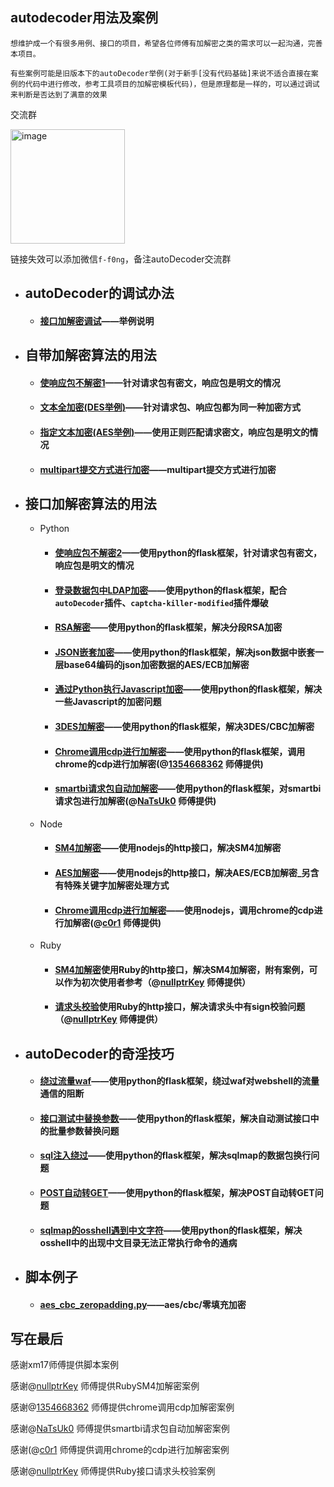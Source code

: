 ## autodecoder用法及案例

	想维护成一个有很多用例、接口的项目，希望各位师傅有加解密之类的需求可以一起沟通，完善本项目。

	有些案例可能是旧版本下的autoDecoder举例(对于新手[没有代码基础]来说不适合直接在案例的代码中进行修改，参考工具项目的加解密模板代码)，但是原理都是一样的，可以通过调试来判断是否达到了满意的效果

交流群

<img width="183" alt="image" src="https://user-images.githubusercontent.com/48286013/220634169-ddefd4b2-d967-4a85-8b28-b626ba366742.png">

链接失效可以添加微信`f-f0ng`，备注autoDecoder交流群

- ## autoDecoder的调试办法
  - #### [接口加解密调试](https://github.com/f0ng/autoDecoder-usages/blob/main/autoDecoder%E7%9A%84%E8%B0%83%E8%AF%95%E5%8A%9E%E6%B3%95/%E6%8E%A5%E5%8F%A3%E5%8A%A0%E8%A7%A3%E5%AF%86%E8%B0%83%E8%AF%95/%E6%8E%A5%E5%8F%A3%E5%8A%A0%E8%A7%A3%E5%AF%86%E8%B0%83%E8%AF%95.md)——举例说明
- ## 自带加解密算法的用法
	- #### [使响应包不解密1](https://github.com/f0ng/autoDecoder-usages/blob/main/%E8%87%AA%E5%B8%A6%E5%8A%A0%E8%A7%A3%E5%AF%86%E7%AE%97%E6%B3%95%E7%9A%84%E7%94%A8%E6%B3%95/%E4%BD%BF%E5%93%8D%E5%BA%94%E5%8C%85%E4%B8%8D%E8%A7%A3%E5%AF%861/%E4%BD%BF%E5%93%8D%E5%BA%94%E5%8C%85%E4%B8%8D%E8%A7%A3%E5%AF%861.md)——针对请求包有密文，响应包是明文的情况
	- #### [文本全加密(DES举例)](https://github.com/f0ng/autoDecoder-usages/blob/main/%E8%87%AA%E5%B8%A6%E5%8A%A0%E8%A7%A3%E5%AF%86%E7%AE%97%E6%B3%95%E7%9A%84%E7%94%A8%E6%B3%95/%E6%96%87%E6%9C%AC%E5%85%A8%E5%8A%A0%E5%AF%86/%E6%96%87%E6%9C%AC%E5%85%A8%E5%8A%A0%E5%AF%86.md)——针对请求包、响应包都为同一种加密方式
	- #### [指定文本加密(AES举例)](https://github.com/f0ng/autoDecoder-usages/blob/main/%E8%87%AA%E5%B8%A6%E5%8A%A0%E8%A7%A3%E5%AF%86%E7%AE%97%E6%B3%95%E7%9A%84%E7%94%A8%E6%B3%95/%E6%8C%87%E5%AE%9A%E6%96%87%E6%9C%AC%E5%8A%A0%E5%AF%86/%E6%8C%87%E5%AE%9A%E6%96%87%E6%9C%AC%E5%8A%A0%E5%AF%86.md)——使用正则匹配请求密文，响应包是明文的情况
  	- #### [multipart提交方式进行加密](https://github.com/f0ng/autoDecoder-usages/tree/main/%E8%87%AA%E5%B8%A6%E5%8A%A0%E8%A7%A3%E5%AF%86%E7%AE%97%E6%B3%95%E7%9A%84%E7%94%A8%E6%B3%95/multipart%E6%8F%90%E4%BA%A4%E6%96%B9%E5%BC%8F%E8%BF%9B%E8%A1%8C%E5%8A%A0%E5%AF%86/multipart%E6%8F%90%E4%BA%A4%E6%96%B9%E5%BC%8F%E8%BF%9B%E8%A1%8C%E5%8A%A0%E5%AF%86.md)——multipart提交方式进行加密
- ## 接口加解密算法的用法
	- Python
		- #### [使响应包不解密2](https://github.com/f0ng/autoDecoder-usages/blob/main/%E6%8E%A5%E5%8F%A3%E5%8A%A0%E8%A7%A3%E5%AF%86%E7%AE%97%E6%B3%95%E7%9A%84%E7%94%A8%E6%B3%95/Python/%E4%BD%BF%E5%93%8D%E5%BA%94%E5%8C%85%E4%B8%8D%E8%A7%A3%E5%AF%862/%E4%BD%BF%E5%93%8D%E5%BA%94%E5%8C%85%E4%B8%8D%E8%A7%A3%E5%AF%862.md)——使用python的flask框架，针对请求包有密文，响应包是明文的情况
		- #### [登录数据包中LDAP加密](https://github.com/f0ng/autoDecoder-usages/blob/main/%E6%8E%A5%E5%8F%A3%E5%8A%A0%E8%A7%A3%E5%AF%86%E7%AE%97%E6%B3%95%E7%9A%84%E7%94%A8%E6%B3%95/Python/%E7%99%BB%E5%BD%95%E5%8F%A3%E7%88%86%E7%A0%B4%E4%B9%8Bldap%E7%9A%84md5%E5%8A%A0%E5%AF%86/%E7%99%BB%E5%BD%95%E5%8F%A3%E7%88%86%E7%A0%B4%E4%B9%8Bldap%E7%9A%84md5%E5%8A%A0%E5%AF%86.md)——使用python的flask框架，配合`autoDecoder`插件、`captcha-killer-modified`插件爆破
		- #### [RSA解密](https://github.com/f0ng/autoDecoder-usages/blob/main/%E6%8E%A5%E5%8F%A3%E5%8A%A0%E8%A7%A3%E5%AF%86%E7%AE%97%E6%B3%95%E7%9A%84%E7%94%A8%E6%B3%95/Python/RSA%E8%A7%A3%E5%AF%86/RSA%E8%A7%A3%E5%AF%86.md)——使用python的flask框架，解决分段RSA加密
		- #### [JSON嵌套加密](https://github.com/f0ng/autoDecoder-usages/blob/main/%E6%8E%A5%E5%8F%A3%E5%8A%A0%E8%A7%A3%E5%AF%86%E7%AE%97%E6%B3%95%E7%9A%84%E7%94%A8%E6%B3%95/Python/JSON%E5%B5%8C%E5%A5%97%E5%8A%A0%E5%AF%86/JSON%E5%B5%8C%E5%A5%97%E5%8A%A0%E5%AF%86.md)——使用python的flask框架，解决json数据中嵌套一层base64编码的json加密数据的AES/ECB加解密
		- #### [通过Python执行Javascript加密](https://github.com/f0ng/autoDecoder-usages/blob/main/%E6%8E%A5%E5%8F%A3%E5%8A%A0%E8%A7%A3%E5%AF%86%E7%AE%97%E6%B3%95%E7%9A%84%E7%94%A8%E6%B3%95/Python/%E9%80%9A%E8%BF%87py%E6%89%A7%E8%A1%8Cjs%E5%8A%A0%E5%AF%86/%E9%80%9A%E8%BF%87py%E6%89%A7%E8%A1%8Cjs%E5%8A%A0%E5%AF%86.md)——使用python的flask框架，解决一些Javascript的加密问题
		- #### [3DES加解密](https://github.com/f0ng/autoDecoder-usages/blob/main/%E6%8E%A5%E5%8F%A3%E5%8A%A0%E8%A7%A3%E5%AF%86%E7%AE%97%E6%B3%95%E7%9A%84%E7%94%A8%E6%B3%95/Python/3DES%E5%8A%A0%E5%AF%86/3DES%E5%8A%A0%E5%AF%86.md)——使用python的flask框架，解决3DES/CBC加解密
		- #### [Chrome调用cdp进行加解密](https://github.com/f0ng/autoDecoder-usages/blob/main/%E6%8E%A5%E5%8F%A3%E5%8A%A0%E8%A7%A3%E5%AF%86%E7%AE%97%E6%B3%95%E7%9A%84%E7%94%A8%E6%B3%95/Python/chrome%E4%B8%ADcdp%E8%B0%83%E7%94%A8%E5%8A%A0%E8%A7%A3%E5%AF%86/chrome%E4%B8%ADcdp%E8%B0%83%E7%94%A8%E5%8A%A0%E8%A7%A3%E5%AF%86.md)——使用python的flask框架，调用chrome的cdp进行加解密(@[1354668362](https://github.com/1354668362) 师傅提供)
		- #### [smartbi请求包自动加解密](https://github.com/f0ng/autoDecoder-usages/blob/main/%E6%8E%A5%E5%8F%A3%E5%8A%A0%E8%A7%A3%E5%AF%86%E7%AE%97%E6%B3%95%E7%9A%84%E7%94%A8%E6%B3%95/Python/smartbi%E8%AF%B7%E6%B1%82%E5%8C%85%E8%87%AA%E5%8A%A8%E5%8A%A0%E8%A7%A3%E5%AF%86/%E4%BD%BF%E7%94%A8burp%E6%8F%92%E4%BB%B6autoDecoder%E5%AE%9E%E7%8E%B0%E5%AF%B9smartbi%E8%AF%B7%E6%B1%82%E5%8C%85%E8%87%AA%E5%8A%A8%E5%8A%A0%E8%A7%A3%E5%AF%86.md)——使用python的flask框架，对smartbi请求包进行加解密(@[NaTsUk0](https://github.com/NaTsUk0) 师傅提供)
	- Node
		- #### [SM4加解密](https://github.com/f0ng/autoDecoder-usages/blob/main/%E6%8E%A5%E5%8F%A3%E5%8A%A0%E8%A7%A3%E5%AF%86%E7%AE%97%E6%B3%95%E7%9A%84%E7%94%A8%E6%B3%95/Node/sm4%E5%8A%A0%E5%AF%86/sm4%E5%8A%A0%E5%AF%86.md)——使用nodejs的http接口，解决SM4加解密
		- #### [AES加解密](https://github.com/f0ng/autoDecoder-usages/blob/main/%E6%8E%A5%E5%8F%A3%E5%8A%A0%E8%A7%A3%E5%AF%86%E7%AE%97%E6%B3%95%E7%9A%84%E7%94%A8%E6%B3%95/Node/AES%E5%8A%A0%E5%AF%86/AES%E5%8A%A0%E5%AF%86.md)——使用nodejs的http接口，解决AES/ECB加解密_另含有特殊关键字加解密处理方式
		- #### [Chrome调用cdp进行加解密](https://github.com/f0ng/autoDecoder-usages/blob/main/%E6%8E%A5%E5%8F%A3%E5%8A%A0%E8%A7%A3%E5%AF%86%E7%AE%97%E6%B3%95%E7%9A%84%E7%94%A8%E6%B3%95/Node/chrome%20cdp%E5%8A%A0%E8%A7%A3%E5%AF%86/chrome%20cdp%20%E5%8A%A0%E8%A7%A3%E5%AF%86.md)——使用nodejs，调用chrome的cdp进行加解密(@[c0r1](https://github.com/c0r1) 师傅提供)
	- Ruby
		- #### [SM4加解密](https://github.com/f0ng/autoDecoder-usages/blob/main/%E6%8E%A5%E5%8F%A3%E5%8A%A0%E8%A7%A3%E5%AF%86%E7%AE%97%E6%B3%95%E7%9A%84%E7%94%A8%E6%B3%95/Ruby/SM4_Base64/sm4_base64.md)使用Ruby的http接口，解决SM4加解密，附有案例，可以作为初次使用者参考（@[nullptrKey](https://www.github.com/nullptrKey) 师傅提供）
		- #### [请求头校验](https://github.com/f0ng/autoDecoder-usages/blob/main/%E6%8E%A5%E5%8F%A3%E5%8A%A0%E8%A7%A3%E5%AF%86%E7%AE%97%E6%B3%95%E7%9A%84%E7%94%A8%E6%B3%95/Ruby/http_Headers_Sign%E6%A1%88%E4%BE%8B/http_Headers_Sign.md)使用Ruby的http接口，解决请求头中有sign校验问题（@[nullptrKey](https://www.github.com/nullptrKey) 师傅提供）
- ## autoDecoder的奇淫技巧
	- #### [绕过流量waf](https://github.com/f0ng/autoDecoder-usages/blob/main/autoDecoder%E7%9A%84%E5%A5%87%E6%B7%AB%E6%8A%80%E5%B7%A7/%E7%BB%95%E8%BF%87%E6%B5%81%E9%87%8Fwaf/%E7%BB%95%E8%BF%87%E6%B5%81%E9%87%8Fwaf.md)——使用python的flask框架，绕过waf对webshell的流量通信的阻断
	- #### [接口测试中替换参数](https://github.com/f0ng/autoDecoder-usages/blob/main/autoDecoder%E7%9A%84%E5%A5%87%E6%B7%AB%E6%8A%80%E5%B7%A7/%E6%9B%BF%E6%8D%A2%E5%8F%82%E6%95%B0/%E6%9B%BF%E6%8D%A2%E5%8F%82%E6%95%B0.md)——使用python的flask框架，解决自动测试接口中的批量参数替换问题
	- #### [sql注入绕过](https://github.com/f0ng/autoDecoder-usages/blob/main/autoDecoder%E7%9A%84%E5%A5%87%E6%B7%AB%E6%8A%80%E5%B7%A7/sql%E6%B3%A8%E5%85%A5%E7%BB%95%E8%BF%87%E4%B9%8Bsqlmap%E7%9A%84%E6%95%B0%E6%8D%AE%E5%8C%85%E6%8D%A2%E8%A1%8C%E9%97%AE%E9%A2%98/sql%E6%B3%A8%E5%85%A5%E7%BB%95%E8%BF%87%E4%B9%8Bsqlmap%E7%9A%84%E6%95%B0%E6%8D%AE%E5%8C%85%E6%8D%A2%E8%A1%8C%E9%97%AE%E9%A2%98.md)——使用python的flask框架，解决sqlmap的数据包换行问题
	- #### [POST自动转GET](https://github.com/f0ng/autoDecoder-usages/blob/main/autoDecoder%E7%9A%84%E5%A5%87%E6%B7%AB%E6%8A%80%E5%B7%A7/POST%E8%BD%ACGET/POST%E8%BD%ACGET.md)——使用python的flask框架，解决POST自动转GET问题 
	- #### [sqlmap的osshell遇到中文字符](https://github.com/f0ng/autoDecoder-usages/blob/main/autoDecoder%E7%9A%84%E5%A5%87%E6%B7%AB%E6%8A%80%E5%B7%A7/sqlmap%E7%9A%84osshell%E9%81%87%E5%88%B0%E4%B8%AD%E6%96%87%E5%AD%97%E7%AC%A6%E6%83%85%E5%86%B5/sqlmap%E7%9A%84osshell%E9%81%87%E5%88%B0%E4%B8%AD%E6%96%87%E5%AD%97%E7%AC%A6%E6%83%85%E5%86%B5.md)——使用python的flask框架，解决osshell中的出现中文目录无法正常执行命令的通病
- ## 脚本例子
  - #### [aes_cbc_zeropadding.py](https://github.com/f0ng/autoDecoder-usages/blob/main/%E5%8A%A0%E8%A7%A3%E5%AF%86%E4%BB%A3%E7%A0%81%E4%BE%8B%E5%AD%90/aes_cbc_zeropadding.py)——aes/cbc/零填充加密

## 写在最后
感谢xm17师傅提供脚本案例

感谢@[nullptrKey](https://www.github.com/nullptrKey) 师傅提供RubySM4加解密案例

感谢@[1354668362](https://github.com/1354668362) 师傅提供chrome调用cdp加解密案例

感谢@[NaTsUk0](https://github.com/NaTsUk0) 师傅提供smartbi请求包自动加解密案例

感谢(@[c0r1](https://github.com/c0r1) 师傅提供调用chrome的cdp进行加解密案例

感谢@[nullptrKey](https://www.github.com/nullptrKey) 师傅提供Ruby接口请求头校验案例
